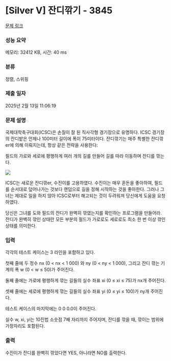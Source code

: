 # [Silver V] 잔디깎기 - 3845 

[문제 링크](https://www.acmicpc.net/problem/3845) 

### 성능 요약

메모리: 32412 KB, 시간: 40 ms

### 분류

정렬, 스위핑

### 제출 일자

2025년 2월 13일 11:06:19

### 문제 설명

<p>국제대학축구대회(ICSC)은 손질이 잘 된 직사각형 경기장으로 유명하다. ICSC 경기장의 잔디밭은 언제나 100미터 길이에 폭이 75미터이다. 잔디깎기는 매주 특별한 잔디깎er에 의해 이뤄지는데, 항상 같은 전략을 사용한다:</p>

<p>필드의 가로와 세로에 평행하게 여러 개의 길를 만들어 길를 따라 이동하며 잔디를 깎는다.</p>

<p><img src="https://www.acmicpc.net/upload/images/lawn.png"></p>

<p>ICSC는 새로운 잔디깎er, 수진이를 고용하였다. 수진이는 매우 혼돈을 좋아하여, 필드를 순서대로 덮어나가는 것보다 랜덤으로 길을 정해 시작하는 것을 좋아한다. 그러나 그녀는 제대로 일을 하지 않아 ICSC로부터 해고되는 것이 두려워져 당신에게 도움을 요청하였다.</p>

<p>당신은 그녀를 도와 필드의 잔디가 완벽히 깎였는지를 확인하는 프로그램을 만들어라. 잔디가 완벽히 깎인 상태란 모든 부분의 필드가 가로로도 세로로도 최소 한 번 이상 깎인 상태를 의미한다.</p>

### 입력 

 <p>각각의 테스트 케이스는 3 라인을 포함하고 있다.</p>

<p>첫째 줄에 두 정수 nx (0 < nx < 1 000) 와 ny (0 < ny < 1 000), 그리고 잔디 깎는 기계의 폭 w (0 < w ≤ 50)가 주어진다.</p>

<p>둘째 줄에는 가로에 평행하게 깎는 길들의 실수 좌표 xi (0 ≤ xi ≤ 75)가 nx개 주어진다.</p>

<p>셋째 줄에는 세로에 평행하게 깎는 길들의 실수 좌표 yi (0 ≤ yi ≤ 100)가 ny개 주어진다.</p>

<p>테스트 케이스의 마지막에는 0 0 0.0이 주어진다.</p>

<p>실수 w, xi, yi는 10진법 소숫점 7째 자리까지 주어지며, 잔디를 깎을 때, 깎이는 범위에 가장자리도 포함된다.</p>

### 출력 

 <p>수진이가 잔디를 완벽히 깎았다면 YES, 아니라면 NO를 출력한다.</p>


